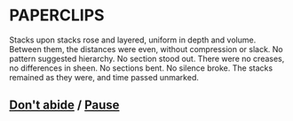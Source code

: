 # PAPERCLIPS

Stacks upon stacks rose and layered, uniform in depth and volume. Between them, the distances were even, without compression or slack. No pattern suggested hierarchy. No section stood out. There were no creases, no differences in sheen. No sections bent. No silence broke. The stacks remained as they were, and time passed unmarked.

## [Don't abide](page-2a8c39742325efc7) / [Pause](page-12b23a0f03ec7d20)
